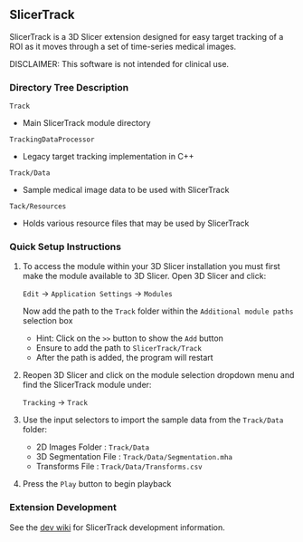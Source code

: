 ## SlicerTrack

SlicerTrack is a 3D Slicer extension designed for easy target tracking of a ROI as it moves through a set of time-series medical images.

DISCLAIMER: This software is not intended for clinical use.

### Directory Tree Description

`Track`

* Main SlicerTrack module directory

`TrackingDataProcessor`

* Legacy target tracking implementation in C++

`Track/Data`

* Sample medical image data to be used with SlicerTrack

`Tack/Resources`

* Holds various resource files that may be used by SlicerTrack

### Quick Setup Instructions

1) To access the module within your 3D Slicer installation you must first make the module available to 3D Slicer. Open 3D Slicer and click:

   `Edit` -> `Application Settings` -> `Modules`

   Now add the path to the `Track` folder within the `Additional module paths` selection box
   - Hint: Click on the `>>` button to show the `Add` button
   - Ensure to add the path to `SlicerTrack/Track`
   - After the path is added, the program will restart
2) Reopen 3D Slicer and click on the module selection dropdown menu and find the SlicerTrack module under:

   `Tracking` -> `Track`

3) Use the input selectors to import the sample data from the `Track/Data` folder:
   - 2D Images Folder : `Track/Data`
   - 3D Segmentation File : `Track/Data/Segmentation.mha`
   - Transforms File : `Track/Data/Transforms.csv`
4) Press the `Play` button to begin playback

### Extension Development

See the [dev wiki](https://github.com/laboratory-for-translational-medicine/SlicerTrack/wiki/SlicerTrack-Development-Guide) for SlicerTrack development information.
